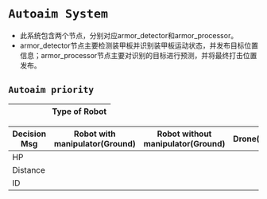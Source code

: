 # `Autoaim System`

* 此系统包含两个节点，分别对应armor_detector和armor_processor。
* armor_detector节点主要检测装甲板并识别装甲板运动状态，并发布目标位置信息；armor_processor节点主要对识别的目标进行预测，并将最终打击位置发布。

## `Autoaim priority`

|   |  | |  |   | Type of Robot |
|--:| -|-|--|---|---|

|Decision Msg|   Robot with manipulator(Ground)|Robot without manipulator(Ground)|Drone(Midair) |
|-------------|------------------------------|---------------------------------|-------------|
|HP      |          |       |           |
|Distance|          |       |           |
|ID      |          |       |           |
 